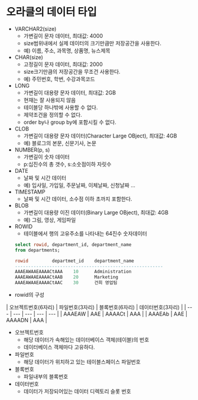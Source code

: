 # 오라클의 데이터 타입
- VARCHAR2(size)
  + 가변길이 문자 데이터, 최대값: 4000
  + size범위내에서 실제 데이터의 크기만큼만 저장공간을 사용한다.
  + 예) 이름, 주소, 과목명, 상품명, 뉴스제목
- CHAR(size)
  + 고정길이 문자 데이터, 최대값: 2000
  + size크기만큼의 저장공간을 무조건 사용한다.
  + 예) 주민번호, 학번, 수강과목코드
- LONG	
  + 가변길이 대용량 문자 데이터, 최대값: 2GB
  + 현재는 잘 사용되지 않음
  + 테이블당 하나밖에 사용할 수 없다.
  + 제약조건을 정의할 수 없다.
  + order by나 group by에 포함시킬 수 없다.
- CLOB
  + 가변길이 대용량 문자 데이터(Character Large OBject), 최대값: 4GB
  + 예) 블로그의 본문, 신문기사, 논문
- NUMBER(p, s)
  + 가변길이 숫자 데이터
  + p:십진수의 총 갯수, s:소숫점이하 자릿수
- DATE
  + 날짜 및 시간 데이터
  + 예) 입사일, 가입일, 주문날짜, 이체날짜, 신청날짜 ...
- TIMESTAMP
  + 날짜 및 시간 데이터, 소수점 이하 초까지 포함한다.
- BLOB
  + 가변길이 대용량 이진 데이터(Binary Large OBject), 최대값: 4GB
  + 예) 그림, 영상, 게임파일
- ROWID
  + 테이블에서 행의 고유주소를 나타내는 64진수 숫자데이터
  ```sql
  select rowid, department_id, department_name
  from departments;
  
  rowid			departmet_id	department_name
  --------------------------------------------------------
  AAAEAWAAEAAAACtAAA	10		Administration	
  AAAEAWAAEAAAACtAAB	20		Marketing	
  AAAEAWAAEAAAACtAAC	30		건희 영업팀	
  ```
+ rowid의 구성

| 오브젝트번호(6자리) | 파일번호(3자리) | 블록번호(6자리) | 데이터번호(3자리) |
| --- | --- | --- | --- | --- |
| AAAEAW | AAE | AAAACt | AAA |
| AAAEAb | AAE | AAAADN | AAA |

+ 오브젝트번호 
  * 해당 데이터가 속해있는 데이터베이스 객체(테이블)의 번호
  * 데이터베이스 객체마다 고유하다.
+ 파일번호
  * 해당 데이터가 위치하고 있는 테이블스페이스 파일번호
+ 블록번호
  * 파일내부의 블록번호 
+ 데이터번호
  * 데이터가 저장되어있는 데이터 디렉토리 슬롯 번호	
		
	 
